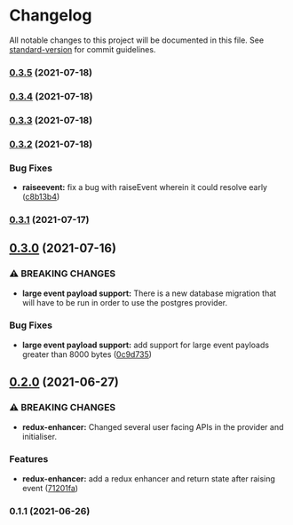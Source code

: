# Changelog

All notable changes to this project will be documented in this file. See [standard-version](https://github.com/conventional-changelog/standard-version) for commit guidelines.

### [0.3.5](https://github.com/Antman261/es-reduxed/compare/v0.3.4...v0.3.5) (2021-07-18)

### [0.3.4](https://github.com/Antman261/es-reduxed/compare/v0.3.3...v0.3.4) (2021-07-18)

### [0.3.3](https://github.com/Antman261/es-reduxed/compare/v0.3.2...v0.3.3) (2021-07-18)

### [0.3.2](https://github.com/Antman261/es-reduxed/compare/v0.3.1...v0.3.2) (2021-07-18)


### Bug Fixes

* **raiseevent:** fix a bug with raiseEvent wherein it could resolve early ([c8b13b4](https://github.com/Antman261/es-reduxed/commit/c8b13b449fda4de38e9253bf5b37c4167c1b0583))

### [0.3.1](https://github.com/Antman261/es-reduxed/compare/v0.3.0...v0.3.1) (2021-07-17)

## [0.3.0](https://github.com/Antman261/es-reduxed/compare/v0.2.0...v0.3.0) (2021-07-16)


### ⚠ BREAKING CHANGES

* **large event payload support:** There is a new database migration that will have to be run in order to use the
postgres provider.

### Bug Fixes

* **large event payload support:** add support for large event payloads greater than 8000 bytes ([0c9d735](https://github.com/Antman261/es-reduxed/commit/0c9d735511e54742ec8e843dda152ae89ba9faf5))

## [0.2.0](https://github.com/Antman261/es-reduxed/compare/v0.1.1...v0.2.0) (2021-06-27)


### ⚠ BREAKING CHANGES

* **redux-enhancer:** Changed several user facing APIs in the provider and initialiser.

### Features

* **redux-enhancer:** add a redux enhancer and return state after raising event ([71201fa](https://github.com/Antman261/es-reduxed/commit/71201fa3555b2eee187227f7ad83bc9d07b0293a))

### 0.1.1 (2021-06-26)
